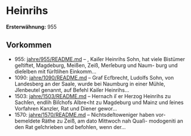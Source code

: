 # Heinrihs

**Ersterwähnung:** 955

## Vorkommen
- 955: [jahre/955/README.md](../jahre/955/README.md) – , Kaiſer Heinrihs Sohn, hat viele Bistümer
geſtiftet, Magdeburg, Meißen, Zeiß, Merſeburg und Naum-
burg und dieſelben mit fürſtlihen Einkomm...
- 1090: [jahre/1090/README.md](../jahre/1090/README.md) – Graf Ecfbrecht, Ludolfs Sohn, von Landesberg an der
Saale, wurde bei Naumburg in einer Mühle, Jſenbeutel
genannt, auf Befehl Kaiſer Heinrihs...
- 1503: [jahre/1503/README.md](../jahre/1503/README.md) – Hernach iſ er Herzog Heinrihs zu Sachſen,
endlih Biſchofs Albre<ht zu Magdeburg und Mainz und
ſeines Vorfahren Kanzler, Rat und Diener gewor...
- 1570: [jahre/1570/README.md](../jahre/1570/README.md) – Nichtsdeſtoweniger haben vor-
bemeldete Räthe zu Zeiß, am dato Mittwoch nah Quaſi-
modogeniti an den Rat geſchrieben und befohlen, wenn
der...
